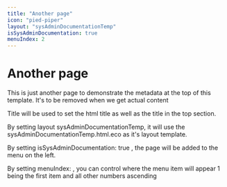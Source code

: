 ```yaml
---
title: "Another page"
icon: "pied-piper"
layout: "sysAdminDocumentationTemp"
isSysAdminDocumentation: true
menuIndex: 2
---
```


# Another page

This is just another page to demonstrate the metadata at the top of this template. It's to be removed when we get actual content

Title will be used to set the html title as well as the title in the top section.

By setting layout sysAdminDocumentationTemp, it will use the sysAdminDocumentationTemp.html.eco as it's layout template.

By setting isSysAdminDocumentation: true , the page will be added to the menu on the left.

By setting menuIndex: <number> , you can control where the menu item will appear 1 being the first item and all other numbers ascending
